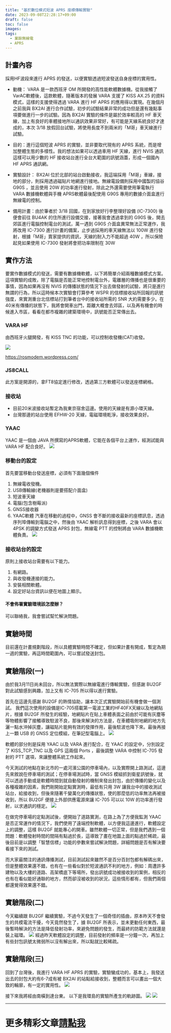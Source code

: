```yaml
---
title: "基於數位模式短波 APRS 座標傳輸實驗"
date: 2023-09-08T22:28:17+09:00
draft: false
toc: false
images:
tags:
  - 業餘無線電
  - APRS
---
```

## 計畫內容
採用HF波段來進行 APRS 的發送，以便實驗透過短波發送自身座標的實用性。

* 動機： VARA 是一款西班牙 OM 所開發的高性能軟體數據機。從我接觸了 VarAC軟體後，這款軟體，隨著版本的發展 VARA 支援了 KISS AX.25 的資料模式，這樣的支援使得透過 VARA 進行 HF APRS 的應用得以實現。在幾個月之前我與 BX2AI 進行合作試驗，初步的試驗結果非常的成功但是還有幾點事項要做進行一步的試驗。因為 BX2AI 實驗的條件是屬於效率較高的 HF 車天線，加上有良好的車體接地所以通訊效果非常好，有可能是天線系統良好才達成的，本次 3/18 放假回台試驗，將使用長度不到兩米的「M哥」車天線進行試驗。

* 目的：進行這個短波 APRS 的實驗，並非要取代現有的 APRS 系統，而是增加整體生態的多樣性。我的想法如果可以透過車用 HF 天線，進行 NVIS 通訊這樣可以用少數的 HF 接收站台進行全台大範圍的訊號涵蓋，形成一個國內 HF APRS 通訊網。

* 實驗設計： BX2AI 位於北部的站台啟動接收，我這端採用「M哥」車線，接地的部分，則採用透過磁貼片地網進行接地。無線電設備則採用中國製的協谷 G90S ，並且使用 20W 的功率進行發射，除此之外還需要使用筆電執行 VARA 數據機軟體與手機 APRS軟體最後配使用 G90S 專用的數據介面盒進行無線電的控制。

* 備用計畫：由於筆者於 3/18 回國，在到家放好行李整理好設備 (IC-7300) 後便會前往 BU4AK 的住所進行設備交接，接著我會透過拿到的 G90S 後，開去郊區進行電腦控制電台的測試，萬一遇到 G90S 介面盒異常無法正常運作，我將改用 IC-7300 進行計畫的備案，止步過採用的車天線無法以 100W 進行發射，根據「M哥」賣家提供的資訊，天線的耐入力不能超過 40W ，所以保險起見如果使用 IC-7300 發射將會把功率限制在 30W

### 
## 實作方法
要實作數據模式的發送，需要有數據機軟體，以下將簡單介紹兩種數據模式方案。
這項實驗的成敗，除了電腦是否能正常地控制電台外，電離層的傳播也是很重要的事情，因為如果再沒有 NVIS 的傳播狀態的情況下出去做發射的試驗，將只是進行無謂的行為，所以這時候本次實驗會打算參考 WSPR 的信標接收站所回報的訊號強度，來實測重台北信標站打到筆者台中的接收站所需的 SNR 大約需要多少。在40米有傳播的狀態下，我將會開車出門，距離大概會去郊區，以及再有機會的時候進入市區，看看在都市複雜的建築環境中，訊號能否正常傳出去。
### VARA HF
由西班牙火腿開發，有 KISS TNC 的功能，可以控制收發機(CAT)收發。

![](https://i.imgur.com/U5BiReG.png)

https://rosmodem.wordpress.com/

### JS8CALL
此方案是開源的，拿FT8協定進行修改，透過第三方軟體可以發送座標網格。
### 接收站
* 目前20米波接收站暫定為我東京宿舍這邊。使用的天線是有源小環天線。
* 台灣那邊的站台使用 EFHW-20 天線，電磁環境乾淨，接收效果良好。

### YAAC
YAAC 是一個由 JAVA 所撰寫的APRS軟體，它能在各個平台上運作，經測試能與VARA HF 配合良好。
![](https://i.imgur.com/GlWf3mL.png)
### 移動台的設定
首先要當移動台發送座標，必須有下面幾個條件
1. 無線電收發機。
3. USB傳輸線(老機器則是要搭配介面盒)
4. 短波車天線
5. 電腦(包含樹莓派)
6. GNSS接收器
7. YAAC軟體
汽車在移動的過程中，GNSS 會不斷的接收最新的座標訊息，透過序列埠傳輸到電腦之中，然後由 YAAC 解析訊息得到座標，之後 VARA 會以 4PSK 的調變方式發送 APRS 封包，無線電 PTT 的控制將由 VARA 數據機軟體負責。
![](https://i.imgur.com/L3BAJBY.png)
### 接收站台的設定
原則上接收站台需要有以下能力。
1. 有網路。
2. 與收發機連接的能力。
3. 安裝相關軟體。
4. 設定好站台資訊以便在地圖上顯示。
#### 不會佈署實驗環境該怎麼辦？
可以聯絡我，我會嘗試幫忙解決問題。
## 實驗時間
目前還在計畫規劃階段，所以具體實驗時間不確定，但如果計畫有開成，暫定為期一週的實驗，再這時間範圍內，可以嘗試發送封包。
## 實驗階段(一)
由於我3月11日尚未回台，所以無法實際以無線電進行傳輸實驗，但感謝 BU2GF 對此試驗感到興趣，加上又有 IC-705 所以得以進行實驗。

首先在這邊先感謝 BU2GF 的熱情協助，讓本次正式實驗開始前有機會做一個測試。
我們這次使用的設備是IC-705搭載第一電波工業的HF40FX天線以及地網貼片，根據 BU2GF 所發生的經驗，地網貼片在貼上車體表面之前由於可能有灰塵等等物體影響了接觸導致駐波不良，那後來解決的方法是，在車體吸附地網的地方先灑一點水沖掉灰塵，讓磁貼片能夠有效的發揮作用，最後駐波也降下來。最後再接上一顆 USB 的 GNSS 定位模組，在筆記型電腦上。
![](https://hackmd.io/_uploads/rkPBkoFC3.jpg)

軟體的部分則是採用 YAAC 以及 VARA 進行配合，在 YAAC 的設定中，分別設定了 KISS_TCP_TNC 以及 GPS 這兩個 Ports ，最後調整 VARA 中控制 IC-705 發射的 PTT 選項，來讓整體系統工作起來。

今天測試的地點在新北市的一處河濱公園的停車場內，以及實際開上路測試，這邊先來敘說在停車場的測試；在停車場測試時，當 GNSS 模組抓到衛星訊號後，就可以透過手動或是軟體時間到就自動發射的機制來發出封包，由於傳播的變化以及各種複雜的因素，我們剛開始定點實測時，最低有只用 3W 讓我台中的接收測試站台，給接收到，但後來隨著千變萬化的傳播狀態，使的那麼低的功率無法再被接收到，所以 BU2GF 便接上外部供應電源來讓 IC-705 可以以 10W 的功率進行發射，以求通訊的穩定。
![](https://hackmd.io/_uploads/BJmDkitR2.jpg)

在做完停車場的定點測試後，便開始了道路實測，在路上為了方便我監測 YAAC 是否正常運作的情況下，我們使用了遠端控制軟體，以方便我這邊進行，軟體設定上的調整，這樣 BU2GF 就能專心的開車。雖然軟體一切正常，但是我們遇到一個問題：軟體發射時間的間隔有點過於長，這導致了畫在地圖上面的點過於稀疏，最後目前是以調整「智慧信標」功能的參數來嘗試解決問題，詳細問題是否有解決要看接下來的測試。

而大家最關注的通訊傳播測試，目前測試起來雖然不是百分百封包都有解碼出來，但是整體效果還不錯，也有在一些看似對於短波通訊不利的地方，例如：周遭許多建物以及大樓的道路、高架橋底下等場所，發出訊號成功被接收到的案例，相反的也有在看似能好通聯的地方，然而卻沒被收到的狀況，這些情形都有，但我們兩個都還覺得效果還不錯。
## 實驗階段(二)
今天繼續跟 BU2GF 繼續實驗，不過今天發生了一個奇怪的插曲，原本昨天不會發生的共模電流干擾，今天竟然發生了，據 BU2GF 所表示，並未更動任何東西，最後暫時解決的方法是降低發射功率，來避免問題的發生，而最終的防範方法就還是裝上磁環。
![](https://hackmd.io/_uploads/ry4MJjt02.jpg)
經過昨天軟體設定的調整，目前發射的頻率是一分鐘一次，再加上有些封包訊號太微弱所以沒有解出來，所以點就比較稀疏。
## 實驗階段(三)
回到了台灣後，我進行 VARA HF APRS 的實驗，實驗蠻成功的，基本上，我發送出去的封包大約有6-7成有被 BX2AI 的站點給接收到，整體而言可以畫出一個大致的輪廓，有一定的實用性。
![](https://hackmd.io/_uploads/BkWXbiK03.jpg)

接下來我將經由南橫到達台東。
以下是我環島的實驗所產生的軌跡圖。
![](https://hackmd.io/_uploads/B1CnbjY0h.jpg)
![](https://hackmd.io/_uploads/r1jpbjFA2.jpg)
***
# 更多精彩文章[請點我](https://yakumo.tw/tags/%E6%A5%AD%E9%A4%98%E7%84%A1%E7%B7%9A%E9%9B%BB/)
